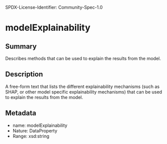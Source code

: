 SPDX-License-Identifier: Community-Spec-1.0

# modelExplainability

## Summary

Describes methods that can be used to explain the results from the model.

## Description

A free-form text that lists the different explainability mechanisms
(such as SHAP, or other model specific explainability mechanisms) that can be
used to explain the results from the model.

## Metadata

- name: modelExplainability
- Nature: DataProperty
- Range: xsd:string
